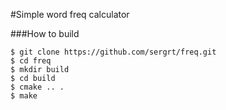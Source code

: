#Simple word freq calculator

###How to build
```
$ git clone https://github.com/sergrt/freq.git
$ cd freq
$ mkdir build
$ cd build
$ cmake .. .
$ make
```
